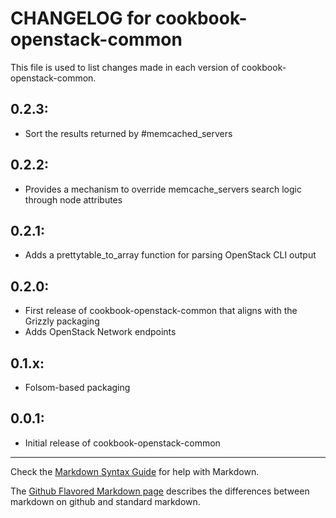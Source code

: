 # CHANGELOG for cookbook-openstack-common

This file is used to list changes made in each version of cookbook-openstack-common.

## 0.2.3:
* Sort the results returned by #memcached_servers

## 0.2.2:
* Provides a mechanism to override memcache_servers search logic through node attributes

## 0.2.1:
* Adds a prettytable_to_array function for parsing OpenStack CLI output

## 0.2.0:

* First release of cookbook-openstack-common that aligns with the Grizzly packaging
* Adds OpenStack Network endpoints

## 0.1.x:

* Folsom-based packaging

## 0.0.1:

* Initial release of cookbook-openstack-common

- - -
Check the [Markdown Syntax Guide](http://daringfireball.net/projects/markdown/syntax) for help with Markdown.

The [Github Flavored Markdown page](http://github.github.com/github-flavored-markdown/) describes the differences between markdown on github and standard markdown.
